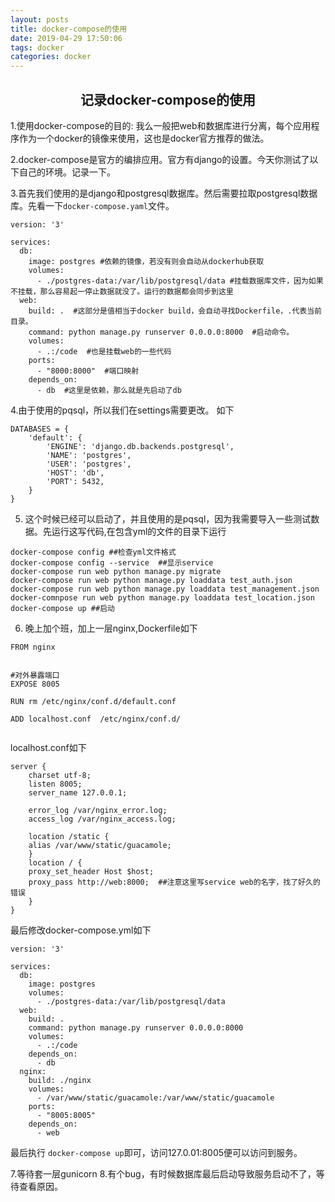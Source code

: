 ```yaml
---
layout: posts
title: docker-compose的使用
date: 2019-04-29 17:50:06
tags: docker
categories: docker
---
```


## <center>记录docker-compose的使用</center>

1.使用docker-compose的目的: 我么一般把web和数据库进行分离，每个应用程序作为一个docker的镜像来使用，这也是docker官方推荐的做法。

2.docker-compose是官方的编排应用。官方有django的设置。今天你测试了以下自己的环境。记录一下。

3.首先我们使用的是django和postgresql数据库。然后需要拉取postgresql数据库。先看一下`docker-compose.yaml`文件。

```
version: '3'

services:
  db:
    image: postgres #依赖的镜像，若没有则会自动从dockerhub获取
    volumes:
      - ./postgres-data:/var/lib/postgresql/data #挂载数据库文件，因为如果不挂载，那么容易起一停止数据就没了。运行的数据都会同步到这里
  web:
    build: .  #这部分是值相当于docker build，会自动寻找Dockerfile，.代表当前目录。
    command: python manage.py runserver 0.0.0.0:8000  #启动命令。
    volumes:
      - .:/code  #也是挂载web的一些代码
    ports:
      - "8000:8000"  #端口映射
    depends_on:
      - db  #这里是依赖，那么就是先启动了db
```
<!-- more -->
4.由于使用的pqsql，所以我们在settings需要更改。
如下
```
DATABASES = {
    'default': {
        'ENGINE': 'django.db.backends.postgresql',
        'NAME': 'postgres',
        'USER': 'postgres',
        'HOST': 'db',
        'PORT': 5432,
    }
}
```
5. 这个时候已经可以启动了，并且使用的是pqsql，因为我需要导入一些测试数据。先运行这写代码,在包含yml的文件的目录下运行
```
docker-compose config ##检查yml文件格式
docker-compose config --service  ##显示service
docker-compose run web python manage.py migrate
docker-compose run web python manage.py loaddata test_auth.json
docker-compose run web python manage.py loaddata test_management.json
docker-comnpose run web python manage.py loaddata test_location.json
docker-compose up ##启动
```
6. 晚上加个班，加上一层nginx,Dockerfile如下
```
FROM nginx


#对外暴露端口
EXPOSE 8005

RUN rm /etc/nginx/conf.d/default.conf

ADD localhost.conf  /etc/nginx/conf.d/


```
localhost.conf如下

```
server {
    charset utf-8;
    listen 8005;
    server_name 127.0.0.1;
    
    error_log /var/nginx_error.log;
    access_log /var/nginx_access.log;

    location /static {
	alias /var/www/static/guacamole;
    }
    location / {
	proxy_set_header Host $host;
	proxy_pass http://web:8000;  ##注意这里写service web的名字，找了好久的错误
    }
}

```
最后修改docker-compose.yml如下
```
version: '3'

services:
  db:
    image: postgres
    volumes:
      - ./postgres-data:/var/lib/postgresql/data
  web:
    build: .
    command: python manage.py runserver 0.0.0.0:8000
    volumes:
      - .:/code
    depends_on:
      - db
  nginx:
    build: ./nginx
    volumes:
      - /var/www/static/guacamole:/var/www/static/guacamole
    ports:
      - "8005:8005"
    depends_on:
      - web
```
最后执行 `docker-compose up`即可，访问127.0.01:8005便可以访问到服务。

7.等待套一层gunicorn
8.有个bug，有时候数据库最后启动导致服务启动不了，等待查看原因。































